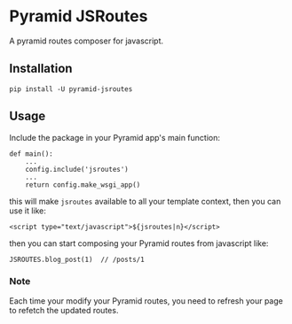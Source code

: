 # Pyramid JSRoutes

A pyramid routes composer for javascript.

## Installation

    pip install -U pyramid-jsroutes

## Usage

Include the package in your Pyramid app's main function:

    def main():
        ...
        config.include('jsroutes')
        ...
        return config.make_wsgi_app()

this will make `jsroutes` available to all your template context, then you can use it like:

    <script type="text/javascript">${jsroutes|n}</script>

then you can start composing your Pyramid routes from javascript like:

    JSROUTES.blog_post(1)  // /posts/1

### Note

Each time your modify your Pyramid routes, you need to refresh your page to refetch the updated routes.
